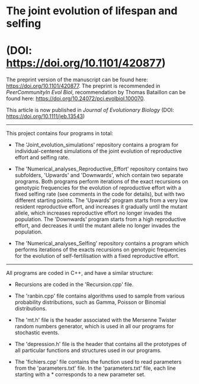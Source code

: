 # The joint evolution of lifespan and selfing 
# (DOI: https://doi.org/10.1101/420877)

The preprint version of the manuscript can be found here: https://doi.org/10.1101/420877. The preprint is recommended in _PeerCommunityIn Evol Biol_, recommendation by Thomas Bataillon can be found here: https://doi.org/10.24072/pci.evolbiol.100070.

This article is now published in _Journal of Evolutionary Biology_ (DOI: https://doi.org/10.1111/jeb.13543)

--------------------------------------------------------------------------------------------------

This project contains four programs in total:

- The 'Joint_evolution_simulations' repository contains a program for individual-centered simulations of the joint evolution of reproductive effort and selfing rate.

- The 'Numerical_analyses_Reproductive_Effort' repository contains two subfolders, 'Upwards' and 'Downwards', which contain two separate programs. Both programs perform iterations of the exact recursions on genotypic frequencies for the evolution of reproductive effort with a fixed selfing rate (see comments in the code for details), but with two different starting points. The 'Upwards' program starts from a very low resident reproductive effort, and increases it gradually until the mutant allele, which increases reproductive effort no longer invades the population. The 'Downwards' program starts from a high reproductive effort, and decreases it until the mutant allele no longer invades the population.

- The 'Numerical_analyses_Selfing' repository contains a program which performs iterations of the exacts recursions on genotypic frequencies for the evolution of self-fertilisation with a fixed reproductive effort.

--------------------------------------------------------------------------------------------------

All programs are coded in C++, and have a similar structure:

- Recursions are coded in the 'Recursion.cpp' file. 

- The 'ranbin.cpp' file contains algorithms used to sample from various probability distributions, such as Gamma, Poisson or Binomial distributions. 

- The 'mt.h' file is the header associated with the Mersenne Twister random numbers generator, which is used in all our programs for stochastic events. 

- The 'depression.h' file is the header that contains all the prototypes of all particular functions and structures used in our programs.

- The 'fichiers.cpp' file contains the function used to read parameters from the 'parameters.txt' file. In the 'parameters.txt' file, each line starting with a * corresponds to a new parameter set.


